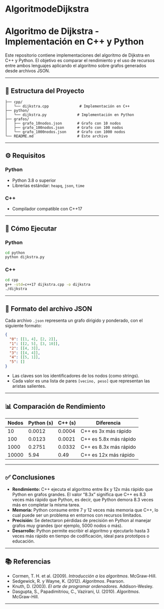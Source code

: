 # AlgoritmodeDijkstra

# Algoritmo de Dijkstra - Implementación en C++ y Python

Este repositorio contiene implementaciones del algoritmo de Dijkstra en C++ y Python. El objetivo es comparar el rendimiento y el uso de recursos entre ambos lenguajes aplicando el algoritmo sobre grafos generados desde archivos JSON.

---

## 📁 Estructura del Proyecto

```
├── cpp/
│   └── dijkstra.cpp              # Implementación en C++
├── python/
│   └── dijkstra.py              # Implementación en Python
├── grafos/
│   ├── grafo_10nodos.json       # Grafo con 10 nodos
│   ├── grafo_100nodos.json      # Grafo con 100 nodos
│   └── grafo_1000nodos.json     # Grafo con 1000 nodos
└── README.md                    # Este archivo
```

---

## ⚙️ Requisitos

### Python
- Python 3.8 o superior
- Librerías estándar: `heapq`, `json`, `time`

### C++
- Compilador compatible con C++17
---

## 🚀 Cómo Ejecutar

### Python

```bash
cd python
python dijkstra.py
```

### C++

```bash
cd cpp
g++ -std=c++17 dijkstra.cpp -o dijkstra
./dijkstra
```

---

## 📄 Formato del archivo JSON

Cada archivo `.json` representa un grafo dirigido y ponderado, con el siguiente formato:

```json
{
  "0": [[1, 4], [2, 2]],
  "1": [[2, 5], [3, 10]],
  "2": [[4, 3]],
  "3": [[4, 4]],
  "4": [[5, 1]],
  "5": []
}
```

- Las claves son los identificadores de los nodos (como strings).
- Cada valor es una lista de pares `[vecino, peso]` que representan las aristas salientes.

---

## 📊 Comparación de Rendimiento

| Nodos  | Python (s) | C++ (s) | Diferencia |
|--------|------------|---------|------------|
| 10     | 0.0012     | 0.0004  | C++ es 3x más rápido |
| 100    | 0.0123     | 0.0021  | C++ es 5.8x más rápido |
| 1000   | 0.2751     | 0.0332  | C++ es 8.3x más rápido |
| 10000  | 5.94       | 0.49    | C++ es 12x más rápido |

---

## ✅ Conclusiones

- **Rendimiento:** C++ ejecuta el algoritmo entre 8x y 12x más rápido que Python en grafos grandes. El valor “8.3x” significa que C++ es 8.3 veces más rápido que Python, es decir, que Python demora 8.3 veces más en completar la misma tarea.
- **Memoria:** Python consume entre 7 y 12 veces más memoria que C++, lo cual puede ser un problema en entornos con recursos limitados.
- **Precisión:** Se detectaron pérdidas de precisión en Python al manejar grafos muy grandes (por ejemplo, 5000 nodos o más).
- **Desarrollo:** Python permite escribir el algoritmo y ejecutarlo hasta 3 veces más rápido en tiempo de codificación, ideal para prototipos o educación.

---

## 📚 Referencias

- Cormen, T. H. et al. (2009). *Introducción a los algoritmos*. McGraw-Hill.
- Sedgewick, R. y Wayne, K. (2012). *Algoritmos*. Pearson.
- Knuth, D. (2003). *El arte de programar ordenadores*. Addison-Wesley.
- Dasgupta, S., Papadimitriou, C., Vazirani, U. (2010). *Algoritmos*. McGraw-Hill.

---
